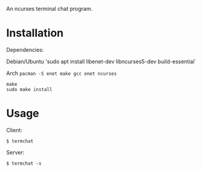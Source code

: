 An ncurses terminal chat program.

# Installation

Dependencies:

Debian/Ubuntu
'sudo apt install libenet-dev libncurses5-dev build-essential`

Arch
`pacman -S enet make gcc enet ncurses`

~~~
make
sudo make install
~~~

# Usage

Client:

`$ termchat`

Server:

`$ termchat -s`
